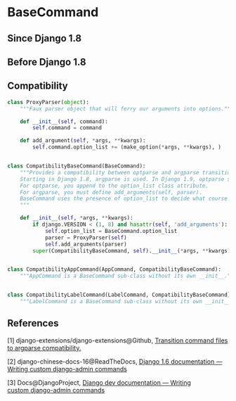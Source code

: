 # BaseCommand

## Since Django 1.8

## Before Django 1.8

## Compatibility

```python
class ProxyParser(object):
    """Faux parser object that will ferry our arguments into options."""

    def __init__(self, command):
        self.command = command

    def add_argument(self, *args, **kwargs):
        self.command.option_list += (make_option(*args, **kwargs), )


class CompatibilityBaseCommand(BaseCommand):
    """Provides a compatibility between optparse and argparse transition.
    Starting in Django 1.8, argparse is used. In Django 1.9, optparse support will be removed.
    For optparse, you append to the option_list class attribute.
    For argparse, you must define add_arguments(self, parser).
    BaseCommand uses the presence of option_list to decide what course to take.
    """

    def __init__(self, *args, **kwargs):
        if django.VERSION < (1, 8) and hasattr(self, 'add_arguments'):
            self.option_list = BaseCommand.option_list
            parser = ProxyParser(self)
            self.add_arguments(parser)
        super(CompatibilityBaseCommand, self).__init__(*args, **kwargs)


class CompatibilityAppCommand(AppCommand, CompatibilityBaseCommand):
    """AppCommand is a BaseCommand sub-class without its own __init__."""


class CompatibilityLabelCommand(LabelCommand, CompatibilityBaseCommand):
    """LabelCommand is a BaseCommand sub-class without its own __init__."""
```

## References

[1] django-extensions/django-extensions@Github, [Transition command files to argparse compatibility.](https://github.com/django-extensions/django-extensions/pull/804)

[2] django-chinese-docs-16@ReadTheDocs, [Django 1.6 documentation — Writing custom django-admin commands](http://django-chinese-docs-16.readthedocs.io/en/latest/howto/custom-management-commands.html)

[3] Docs@DjangoProject, [Django dev documentation — Writing custom django-admin commands](https://docs.djangoproject.com/en/dev/howto/custom-management-commands/)


